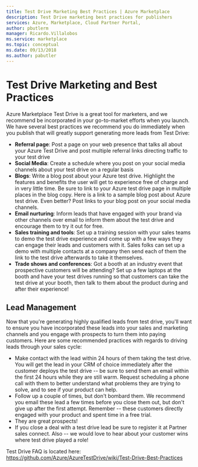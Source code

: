 ```yaml
---
title: Test Drive Marketing Best Practices | Azure Marketplace
description: Test Drive marketing best practices for publishers
services: Azure, Marketplace, Cloud Partner Portal, 
author: pbutlerm
manager: Ricardo.Villalobos  
ms.service: marketplace
ms.topic: conceptual
ms.date: 09/13/2018
ms.author: pabutler
---
```


Test Drive Marketing and Best Practices
=======================================

Azure Marketplace Test Drive is a great tool for marketers, and we recommend be incorporated in your go-to-market efforts when you launch. We have several best practices we recommend you do immediately when you publish that will greatly support generating more leads from Test Drive:

- **Referral page**: Post a page on your web presence that talks all about your Azure Test Drive and post multiple referral links directing traffic to your test drive
- **Social Media**: Create a schedule where you post on your social media channels about your test drive on a regular basis
- **Blogs**: Write a blog post about your Azure test drive. Highlight the features and benefits the user will get to experience free of charge and in very little time. Be sure to link to your Azure test drive page in multiple places in the blog copy. Here is a link to a sample blog post about Azure test drive. Even better? Post links to your blog post on your social media channels.
- **Email nurturing**: Inform leads that have engaged with your brand via other channels over email to inform them about the test drive and encourage them to try it out for free.
- **Sales training and tools**: Set up a training session with your sales teams to demo the test drive experience and come up with a few ways they can engage their leads and customers with it. Sales folks can set up a demo with multiple contacts at a company then send each of them the link to the test drive afterwards to take it themselves.
- **Trade shows and conferences**: Got a booth at an industry event that prospective customers will be attending? Set up a few laptops at the booth and have your test drives running so that customers can take the test drive at your booth, then talk to them about the product during and after their experience!

Lead Management
---------------

Now that you're generating highly qualified leads from test drive, you'll want to ensure you have incorporated these leads into your sales and marketing channels and you engage with prospects to turn them into paying customers. Here are some recommended practices with regards to
driving leads through your sales cycle:

- Make contact with the lead within 24 hours of them taking the test drive. You will get the lead in your CRM of choice immediately after the customer deploys the test drive -- be sure to send them an email within the first 24 hours while they are still warm. Request scheduling a phone call with them to better understand what problems they are trying to solve, and to see if your product can help.
- Follow up a couple of times, but don't bombard them. We recommend you email these lead a few times before you close them out, but don't give up after the first attempt. Remember -- these customers directly engaged with your product and spent time in a free trial.
- They are great prospects!
- If you close a deal with a test drive lead be sure to register it at Partner sales connect. Also -- we would love to hear about your customer wins where test drive played a role!

Test Drive FAQ is located here:
<https://github.com/Azure/AzureTestDrive/wiki/Test-Drive-Best-Practices>
